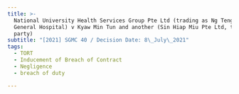 ```yaml
---
title: >-
  National University Health Services Group Pte Ltd (trading as Ng Teng Fong
  General Hospital) v Kyaw Min Tun and another (Sin Hiap Miu Pte Ltd, third
  party)
subtitle: "[2021] SGMC 40 / Decision Date: 8\_July\_2021"
tags:
  - TORT
  - Inducement of Breach of Contract
  - Negligence
  - breach of duty

---
```

